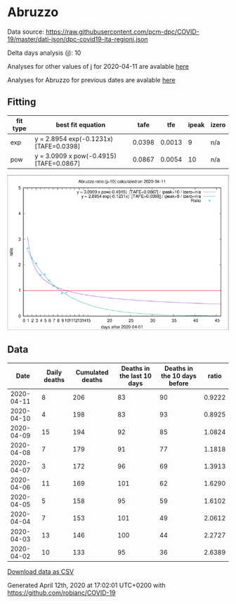 # Abruzzo

Data source: https://raw.githubusercontent.com/pcm-dpc/COVID-19/master/dati-json/dpc-covid19-ita-regioni.json

Delta days analysis (j): 10

Analyses for other values of j for 2020-04-11 are avalable [here](../2020-04-11/README.md)

Analyses for Abruzzo for previous dates are avalable [here](../README.md)

## Fitting 
|fit type|best fit equation|tafe|tfe|ipeak|izero|
|-------|-----|--------|------|---|---|
|exp|y = 2.8954 exp(-0.1231x)  [TAFE=0.0398]|0.0398|0.0013|9|n/a|
|pow|y = 3.0909 x pow(-0.4915)  [TAFE=0.0867]|0.0867|0.0054|10|n/a|

![Plot](COVID-19_abruzzo_j10_2020-04-11.png)

## Data
|Date|Daily deaths|Cumulated deaths|Deaths in the last 10 days|Deaths in the 10 days before|ratio|
|----|----------|-----------|-------|--------------------|-----|
|2020-04-11|8|206|83|90|0.9222|
|2020-04-10|4|198|83|93|0.8925|
|2020-04-09|15|194|92|85|1.0824|
|2020-04-08|7|179|91|77|1.1818|
|2020-04-07|3|172|96|69|1.3913|
|2020-04-06|11|169|101|62|1.6290|
|2020-04-05|5|158|95|59|1.6102|
|2020-04-04|7|153|101|49|2.0612|
|2020-04-03|13|146|100|44|2.2727|
|2020-04-02|10|133|95|36|2.6389|

[Download data as CSV](COVID-19_abruzzo_j10_2020-04-11.csv)

Generated April 12th, 2020 at 17:02:01 UTC+0200 with https://github.com/robianc/COVID-19
